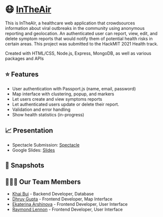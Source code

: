 # 😷 [InTheAir](https://intheair.herokuapp.com/)
This is InTheAIr, a healthcare web application that crowdsources information about viral outbreaks in the community using anonymous reporting and geolocation. An authenticated user can report, view, edit, and delete symptom reports that would notify them of potential health risks in certain areas. This project was submitted to the HackMIT 2021 Health track.

Created with HTML/CSS, Node.js, Express, MongoDB, as well as various packages and APIs

## ⭐ Features
 - User authentication with Passport.js (name, email, password)
 - Map interface with clustering, popup, and markers
 - Let users create and view symptoms reports
 - Let authenticated users update or delete their report.
 - Validation and error handling
 - Show health statistics (in-progress)

## 📈 Presentation
 - Spectacle Submission: [Spectacle](https://spectacle.hackmit.org/project/38)
 - Google Slides: [Slides](https://docs.google.com/presentation/d/1BPaPMDiPYAcreVcjiDlzlbSJESA_4f47PAvBEfAmjuE/edit?usp=sharing)
 
## 📸 Snapshots
  

## 🧑‍🤝‍🧑 Our Team Members
 - [Khai Bui](https://github.com/GuyBritish) - Backend Developer, Database
 - [Dhruv Gupta](https://github.com/dhruv0811) - Frontend Developer, Map Interface
 - [Ekaterina Arshinova](https://github.com/crystalktr) - Frontend Developer, User Interface
 - [Raymond Lennon](https://github.com/raylennon) - Frontend Developer, User Interface
